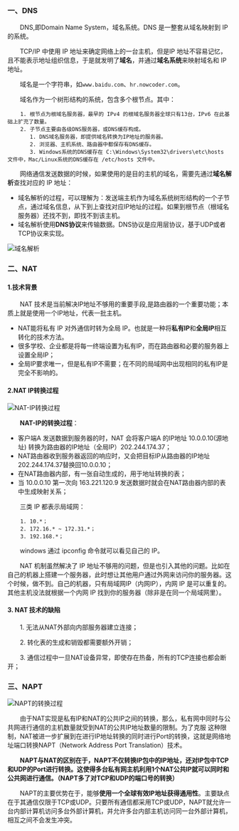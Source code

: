 ### 一、DNS

&emsp;&emsp;DNS,即Domain Name System，域名系统。DNS 是一整套从域名映射到 IP 的系统。

&emsp;&emsp;TCP/IP 中使用 IP 地址来确定网络上的一台主机，但是IP 地址不容易记忆，且不能表示地址组织信息，于是就发明了**域名**，并通过**域名系统**来映射域名和 IP 地址。

&emsp;&emsp;域名是一个字符串，如``www.baidu.com``、``hr.nowcoder.com``。

&emsp;&emsp;域名作为一个树形结构的系统，包含多个根节点。其中：

        1. 根节点为根域名服务器，最早的 IPv4 的根域名服务器全球只有13台，IPv6 在此基础上扩充了数量。
        2. 子节点主要由各级DNS服务器，或DNS缓存构成。
           1. DNS域名服务器，即提供域名转换为IP地址的服务器。
           2. 浏览器、主机系统、路由器中都保存有DNS缓存。
           3. Windows系统的DNS缓存在 C:\Windows\System32\drivers\etc\hosts 文件中，Mac/Linux系统的DNS缓存在 /etc/hosts 文件中。   

&emsp;&emsp;网络通信发送数据的时候，如果使用的是目的主机的域名，需要先通过**域名解析**查找对应的 IP 地址：

- 域名解析的过程，可以理解为：发送端主机作为域名系统树形结构的一个子节点，通过域名信息，从下到上查找对应IP地址的过程。如果到根节点（根域名服务器）还找不到，即找不到该主机。
- 域名解析使用**DNS协议**来传输数据。DNS协议是应用层协议，基于UDP或者TCP协议来实现。

![域名解析](https://raw.githubusercontent.com/yimu-0412/image/master/image/%E5%9F%9F%E5%90%8D%E8%A7%A3%E6%9E%90.png)
  
### 二、NAT

#### 1.技术背景

&emsp;&emsp;NAT 技术是当前解决IP地址不够用的重要手段,是路由器的一个重要功能；本质上就是使用一个IP地址，代表一批主机。

* NAT能将私有 IP 对外通信时转为全局 IP。也就是一种将**私有IP**和**全局IP**相互转化的技术方法。
* 很多学校、企业都是将每一终端设置为私有IP，而在路由器和必要的服务器上设置全局IP；
* 全局IP要求唯一，但是私有IP不需要；在不同的局域网中出现相同的私有IP是完全不影响的。

#### 2.NAT IP转换过程

![NAT-IP转换过程](https://raw.githubusercontent.com/yimu-0412/image/master/image/NAT-IP%E8%BD%AC%E6%8D%A2%E8%BF%87%E7%A8%8B.png)

&emsp;&emsp;**NAT-IP的转换过程**：

* 客户端A 发送数据到服务器的时，NAT 会将客户端A 的IP地址 10.0.0.10(源地址) 转换为路由器的IP地址（全局IP）202.244.174.37；
* NAT路由器收到服务器返回的响应时，又会把目标IP从路由器的IP地址202.244.174.37替换回10.0.0.10；
* 在NAT路由器内部，有一张自动生成的，用于地址转换的表；
* 当 10.0.0.10 第一次向 163.221.120.9 发送数据时就会在NAT路由器内部的表中生成映射关系；

&emsp;&emsp;三类 IP 都表示局域网：

        1. 10.*；
        2. 172.16.* ~ 172.31.*；
        3. 192.168.*；

&emsp;&emsp;windows 通过 ipconfig 命令就可以看见自己的 IP。

&emsp;&emsp;NAT 机制虽然解决了 IP 地址不够用的问题，但是也引入其他的问题。比如在自己的机器上搭建一个服务器，此时想让其他用户通过外网来访问你的服务器。这个时候，做不到。自己的机器，只有局域网IP（内网IP），内网 IP 是可以重复的。其他主机没法就根据一个内网 IP 找到你的服务器（除非是在同一个局域网里）。

#### 3. NAT 技术的缺陷

&emsp;&emsp;1. 无法从NAT外部向内部服务器建立连接；

&emsp;&emsp;2. 转化表的生成和销毁都需要额外开销；

&emsp;&emsp;3. 通信过程中一旦NAT设备异常，即使存在热备，所有的TCP连接也都会断开；

### 三、NAPT 

![NAPT的转换过程](https://raw.githubusercontent.com/yimu-0412/image/master/image/NAPT%E7%9A%84%E8%BD%AC%E6%8D%A2%E8%BF%87%E7%A8%8B.png)

&emsp;&emsp;由于NAT实现是私有IP和NAT的公共IP之间的转换，那么，私有网中同时与公共网进行通信的主机数量就受到NAT的公共IP地址数量的限制。为了克服 这种限制，NAT被进一步扩展到在进行IP地址转换的同时进行Port的转换，这就是网络地址端口转换NAPT（Network Address Port Translation）技术。

&emsp;&emsp;**NAPT与NAT的区别在于，NAPT不仅转换IP包中的IP地址，还对IP包中TCP和UDP的Port进行转换。这使得多台私有网主机利用1个NAT公共IP就可以同时和公共网进行通信。（NAPT多了对TCP和UDP的端口号的转换）**

 &emsp;&emsp;NAPT的主要优势在于，能够**使用一个全球有效IP地址获得通用性**。主要缺点在于其通信仅限于TCP或UDP。只要所有通信都采用TCP或UDP，NAPT就允许一台内部计算机访问多台外部计算机，并允许多台内部主机访问同一台外部计算机，相互之间不会发生冲突。